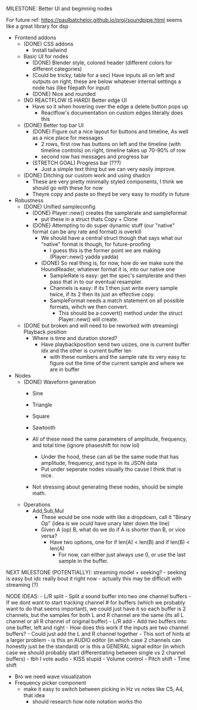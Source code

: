 MILESTONE: Better UI and beginning nodes

For future ref: https://paulbatchelor.github.io/proj/soundpipe.html seems like a great library for dsp
 
- Frontend addons
    - (DONE) CSS addons
        - Install tailwind
    - Basic UI for nodes
        - (DONE) Blender style, colored header (different colors for different categories)
        - (Could be tricky, table for a sec) Have inputs all on left and outputs on right, these are below whatever internal settings a node has (like filepath for input)
        - (DONE) Nice and rounded
    - (NO REACTFLOW IS HARD) Better edge UI
        - Have so it when hovering over the edge a delete button pops up
            - Reactflow's documentation on custom edges literally does this
    - (DONE) Better top bar UI
        - (DONE) Figure out a nice layout for buttons and timeline, As well as a nice place for messages
            - 2 rows, first row has buttons on left and the timeline (with timeline controls) on right, timeline takes up 70-90% of row
            - second row has messages and progress bar
        - (STRETCH GOAL) Progress bar (???)
            - Just a simple text thing but we can very easily improve.
    - (DONE) Ditching our custom work and using shadcn
        - These are very pretty minimally styled components, I think we should go with these for now
        - Theyre copy and paste so theyd be very easy to modify in future
- Robustness
    - (DONE) Unified sampleconfig
        - (DONE) Player::new() creates the samplerate and sampleformat
            - put these in a struct thats Copy + Clone
        - (DONE) Attempting to do super dynamic stuff (our "native" format can be any rate and format) is overkill
            - We should have a central struct though that says what our "native" format is though, for future-proofing
                - I guess this is the former point we are making (Player::new() yadda yadda)
            - (DONE) So real thing is, for now, how do we make sure the HoundReader, whatever format it is, into our native one
                - SampleRate is easy: get the spec's samplerate and then pass that in to our eventual resampler.
                - Channels is easy: if its 1 then just write every sample twice, if its 2 then its just an effective copy.
                - SampleFormat needs a match statement on all possible formats, wihch we then convert.
                    - This should be a convert() method under the struct Player::new() will create. 
    - (DONE but broken and will need to be reworked with streaming) Playback position
        - Where is time and duration stored?
            - Have playbackposition send two usizes, one is current buffer idx and the other is current buffer len
                - with these numbers and the sample rate its very easy to figure out the time of the current sample and where we are in buffer 
- Nodes
    - (DONE) Waveform generation
        - Sine
        - Triangle
        - Square
        - Sawtooth

        - All of these need the same parameters of amplitude, frequency, and total time (ignore phaseshift for now lol)
            - Under the hood, these can all be the same node that has amplitude, frequency, and type in its JSON data
            - Put under seperate nodes visually tho cause I think that is nice.
        - Not stressing about generating these nodes, should be simple math.
    - Operations
        - Add,Sub,Mul
            - These would be one node with like a dropdown, call it "Binary Op" (idea is we oculd have unary later down the line)
            - Given A (op) B, what do we do if A is shorter than B, or vice versa?
                - Have two options, one for if len(A) < len(B) and if len(B) < len(A)
                    - For now, can either just always use 0, or use the last sample in the buffer.

NEXT MILESTONE (POTENTIALLY): streaming model + seeking?
    - seeking is easy but idc really bout it right now
        - actually this may be difficult with streaming (?)

NODE IDEAS:
    - L/R split
        - Split a sound buffer into two one channel buffers
            - If we dont want to start tracking channel # for buffers (which we probably want to do that seems important), we could just have it so each buffer is 2 channels,
            but the samples for both L and R channel are the same (its all L channel or all R channel of original buffer)
    - L/R add
        - Add two buffers into one buffer, left and right
            - How does this work if the inputs are two channel buffers?
                - Could just add the L and R channel together
                - This sort of hints at a larger problem - is this an AUDIO editor (in which case 2 channels can honestly just be the standard) or is this a GENERAL signal editor (in which case we should probably start differentiating between single vs 2 channel buffers)
                    - tbh I vote audio - KISS stupid
    - Volume control
    - Pitch shift
    - Time shift
- Bro we need wave visualization
- Frequency picker component
    - make it easy to switch between picking in Hz vs notes like C5, A4, that idea
        - should research how note notation works tho